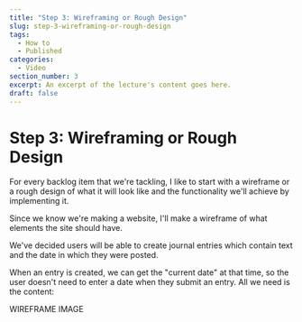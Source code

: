 ```yaml
---
title: "Step 3: Wireframing or Rough Design"
slug: step-3-wireframing-or-rough-design
tags:
  - How to
  - Published
categories:
  - Video
section_number: 3
excerpt: An excerpt of the lecture's content goes here.
draft: false
---
```


# Step 3: Wireframing or Rough Design

For every backlog item that we're tackling, I like to start with a wireframe or a rough design of what it will look like and the functionality we'll achieve by implementing it.

Since we know we're making a website, I'll make a wireframe of what elements the site should have.

We've decided users will be able to create journal entries which contain text and the date in which they were posted.

When an entry is created, we can get the "current date" at that time, so the user doesn't need to enter a date when they submit an entry. All we need is the content:

WIREFRAME IMAGE
